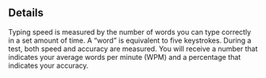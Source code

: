 Details
---------

Typing speed is measured by the number of words you can type correctly in a set amount of time. A “word” is equivalent to five keystrokes. During a test, both speed and accuracy are measured. You will receive a number that indicates your average words per minute (WPM) and a percentage that indicates your accuracy.
